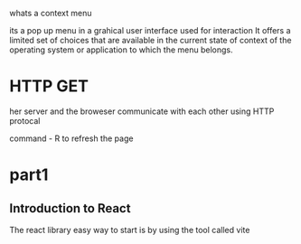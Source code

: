 whats a context menu 

its a pop up menu in a grahical user interface used for interaction 
It offers a limited set of choices that are available in the current state of context of the operating system or application to which the menu belongs. 

# HTTP GET

her server and the broweser communicate with each other using HTTP protocal 

command - R to refresh the page 


# part1

## Introduction to React

The react library easy way to start is by using the tool called vite 
